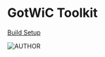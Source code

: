 # GotWiC Toolkit

[Build Setup](build-setup.md)

![AUTHOR](https://img.shields.io/badge/AUTHOR-CJ%20CANLAS-red?style=for-the-badge&logo=appveyor)
